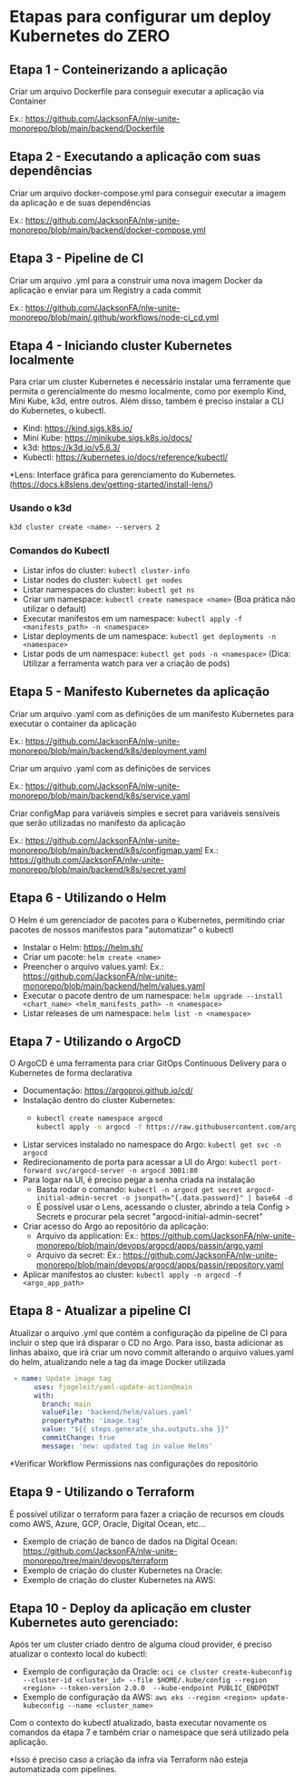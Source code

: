 # Etapas para configurar um deploy Kubernetes do ZERO

## Etapa 1 - Conteinerizando a aplicação

Criar um arquivo Dockerfile para conseguir executar a aplicação via Container

Ex.: https://github.com/JacksonFA/nlw-unite-monorepo/blob/main/backend/Dockerfile

## Etapa 2 - Executando a aplicação com suas dependências

Criar um arquivo docker-compose.yml para conseguir executar a imagem da aplicação e de suas dependências

Ex.: https://github.com/JacksonFA/nlw-unite-monorepo/blob/main/backend/docker-compose.yml

## Etapa 3 - Pipeline de CI

Criar um arquivo .yml para a construir uma nova imagem Docker da aplicação e enviar para um Registry a cada commit

Ex.: https://github.com/JacksonFA/nlw-unite-monorepo/blob/main/.github/workflows/node-ci_cd.yml

## Etapa 4 - Iniciando cluster Kubernetes localmente

Para criar um cluster Kubernetes é necessário instalar uma ferramente que permita o gerencialmente do mesmo localmente, como por exemplo Kind, Mini Kube, k3d, entre outros.
Além disso, também é preciso instalar a CLI do Kubernetes, o kubectl.

- Kind: https://kind.sigs.k8s.io/
- Mini Kube: https://minikube.sigs.k8s.io/docs/
- k3d: https://k3d.io/v5.6.3/
- Kubectl: https://kubernetes.io/docs/reference/kubectl/
  
*Lens: Interface gráfica para gerenciamento do Kubernetes. (https://docs.k8slens.dev/getting-started/install-lens/)

### Usando o k3d

```zsh
k3d cluster create <name> --servers 2
```

### Comandos do Kubectl

- Listar infos do cluster: `kubectl cluster-info`
- Listar nodes do cluster: `kubectl get nodes`
- Listar namespaces do cluster: `kubectl get ns`
- Criar um namespace: `kubectl create namespace <name>` (Boa prática não utilizar o default)
- Executar manifestos em um namespace: `kubectl apply -f <manifests_path> -n <namespace>`
- Listar deployments de um namespace: `kubectl get deployments -n <namespace>`
- Listar pods de um namespace: `kubectl get pods -n <namespace>` (Dica: Utilizar a ferramenta watch para ver a criação de pods)

## Etapa 5 - Manifesto Kubernetes da aplicação

Criar um arquivo .yaml com as definições de um manifesto Kubernetes para executar o container da aplicação

Ex.: https://github.com/JacksonFA/nlw-unite-monorepo/blob/main/backend/k8s/deployment.yaml

Criar um arquivo .yaml com as definições de services

Ex.: https://github.com/JacksonFA/nlw-unite-monorepo/blob/main/backend/k8s/service.yaml

Criar configMap para variáveis simples e secret para variáveis sensíveis que serão utilizadas no manifesto da aplicação

Ex.: https://github.com/JacksonFA/nlw-unite-monorepo/blob/main/backend/k8s/configmap.yaml
Ex.: https://github.com/JacksonFA/nlw-unite-monorepo/blob/main/backend/k8s/secret.yaml

## Etapa 6 - Utilizando o Helm

O Helm é um gerenciador de pacotes para o Kubernetes, permitindo criar pacotes de nossos manifestos para "automatizar" o kubectl

- Instalar o Helm: https://helm.sh/
- Criar um pacote: `helm create <name>`
- Preencher o arquivo values.yaml: Ex.: https://github.com/JacksonFA/nlw-unite-monorepo/blob/main/backend/helm/values.yaml
- Executar o pacote dentro de um namespace: `helm upgrade --install <chart_name> <helm_manifests_path> -n <namespace>`
- Listar releases de um namespace: `helm list -n <namespace>`

## Etapa 7 - Utilizando o ArgoCD

O ArgoCD é uma ferramenta para criar GitOps Continuous Delivery para o Kubernetes de forma declarativa

- Documentação: https://argoproj.github.io/cd/
- Instalação dentro do cluster Kubernetes:
  - ```zsh
    kubectl create namespace argocd
    kubectl apply -n argocd -f https://raw.githubusercontent.com/argoproj/argo-cd/stable/manifests/install.yaml
    ```
- Listar services instalado no namespace do Argo: `kubectl get svc -n argocd`
- Redirecionamento de porta para acessar a UI do Argo: `kubectl port-forward svc/argocd-server -n argocd 3001:80`
- Para logar na UI, é preciso pegar a senha criada na instalação
  - Basta rodar o comando: `kubectl -n argocd get secret argocd-initial-admin-secret -o jsonpath="{.data.password}" | base64 -d`
  - É possível usar o Lens, acessando o cluster, abrindo a tela Config > Secrets e procurar pela secret "argocd-initial-admin-secret"
- Criar acesso do Argo ao repositório da aplicação:
  - Arquivo da application: Ex.: https://github.com/JacksonFA/nlw-unite-monorepo/blob/main/devops/argocd/apps/passin/argo.yaml
  - Arquivo da secret: Ex.: https://github.com/JacksonFA/nlw-unite-monorepo/blob/main/devops/argocd/apps/passin/repository.yaml 
- Aplicar manifestos ao cluster: `kubectl apply -n argocd -f <argo_app_path>`

## Etapa 8 - Atualizar a pipeline CI

Atualizar o arquivo .yml que contém a configuração da pipeline de CI para incluir o step que irá disparar o CD no Argo.
Para isso, basta adicionar as linhas abaixo, que irá criar um novo commit alterando o arquivo values.yaml do helm, atualizando nele a tag da image Docker utilizada

```yml
 - name: Update image tag
      uses: fjogeleit/yaml-update-action@main
      with:
        branch: main
        valueFile: 'backend/helm/values.yaml'
        propertyPath: 'image.tag'
        value: "${{ steps.generate_sha.outputs.sha }}"
        commitChange: true
        message: 'new: updated tag in value Helms'
```

*Verificar Workflow Permissions nas configurações do repositório

## Etapa 9 - Utilizando o Terraform

É possível utilizar o terraform para fazer a criação de recursos em clouds como AWS, Azure, GCP, Oracle, Digital Ocean, etc...

- Exemplo de criação de banco de dados na Digital Ocean: https://github.com/JacksonFA/nlw-unite-monorepo/tree/main/devops/terraform
- Exemplo de criação do cluster Kubernetes na Oracle: 
- Exemplo de criação do cluster Kubernetes na AWS: 

## Etapa 10 - Deploy da aplicação em cluster Kubernetes auto gerenciado:

Após ter um cluster criado dentro de alguma cloud provider, é preciso atualizar o contexto local do kubectl:

- Exemplo de configuração da Oracle: `oci ce cluster create-kubeconfig --cluster-id <cluster_id> --file $HOME/.kube/config --region <region> --token-version 2.0.0  --kube-endpoint PUBLIC_ENDPOINT`
- Exemplo de configuração da AWS: `aws eks --region <region> update-kubeconfig --name <cluster_name>`

Com o contexto do kubectl atualizado, basta executar novamente os comandos da etapa 7 e também criar o namespace que será utilizado pela aplicação.

*Isso é preciso caso a criação da infra via Terraform não esteja automatizada com pipelines.
